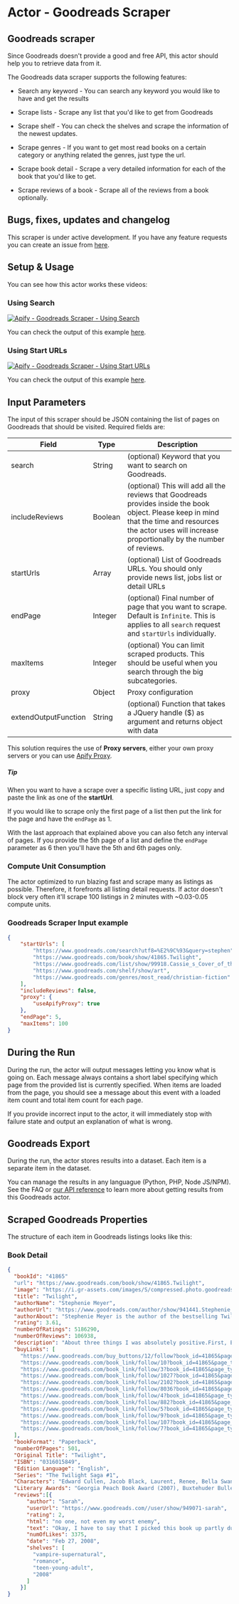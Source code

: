 # Actor - Goodreads Scraper

## Goodreads scraper

Since Goodreads doesn't provide a good and free API, this actor should help you to retrieve data from it.

The Goodreads data scraper supports the following features:

-   Search any keyword - You can search any keyword you would like to have and get the results

-   Scrape lists - Scrape any list that you'd like to get from Goodreads

-   Scrape shelf - You can check the shelves and scrape the information of the newest updates.

-   Scrape genres - If you want to get most read books on a certain category or anything related the genres, just type the url.

-   Scrape book detail - Scrape a very detailed information for each of the book that you'd like to get.

-   Scrape reviews of a book - Scrape all of the reviews from a book optionally.

## Bugs, fixes, updates and changelog

This scraper is under active development. If you have any feature requests you can create an issue from [here](https://github.com/tugkan/goodreads-scraper/issues).

## Setup & Usage

You can see how this actor works these videos:

### Using Search

[![Apify - Goodreads Scraper - Using Search](https://img.youtube.com/vi/7rpRBlIE--o/0.jpg)](https://www.youtube.com/watch?v=7rpRBlIE--o)

You can check the output of this example [here](https://api.apify.com/v2/datasets/AVTdGvcS2iOjDgAaV/items?clean=true&format=json).

### Using Start URLs

[![Apify - Goodreads Scraper - Using Start URLs](https://img.youtube.com/vi/ProePJ_1pwA/0.jpg)](https://www.youtube.com/watch?v=ProePJ_1pwA)

You can check the output of this example [here](https://api.apify.com/v2/datasets/yiZ9wm15WMTdmdH8L/items?clean=true&format=json).

## Input Parameters

The input of this scraper should be JSON containing the list of pages on Goodreads that should be visited. Required fields are:

| Field                | Type    | Description                                                                                                                                                                                                    |
| -------------------- | ------- | -------------------------------------------------------------------------------------------------------------------------------------------------------------------------------------------------------------- |
| search               | String  | (optional) Keyword that you want to search on Goodreads.                                                                                                                                                       |
| includeReviews       | Boolean | (optional) This will add all the reviews that Goodreads provides inside the book object. Please keep in mind that the time and resources the actor uses will increase proportionally by the number of reviews. |
| startUrls            | Array   | (optional) List of Goodreads URLs. You should only provide news list, jobs list or detail URLs                                                                                                                 |
| endPage              | Integer | (optional) Final number of page that you want to scrape. Default is `Infinite`. This is applies to all `search` request and `startUrls` individually.                                                          |
| maxItems             | Integer | (optional) You can limit scraped products. This should be useful when you search through the big subcategories.                                                                                                |
| proxy                | Object  | Proxy configuration                                                                                                                                                                                            |
| extendOutputFunction | String  | (optional) Function that takes a JQuery handle ($) as argument and returns object with data                                                                                                                    |

This solution requires the use of **Proxy servers**, either your own proxy servers or you can use [Apify Proxy](https://www.apify.com/docs/proxy).

##### Tip

When you want to have a scrape over a specific listing URL, just copy and paste the link as one of the **startUrl**.

If you would like to scrape only the first page of a list then put the link for the page and have the `endPage` as 1.

With the last approach that explained above you can also fetch any interval of pages. If you provide the 5th page of a list and define the `endPage` parameter as 6 then you'll have the 5th and 6th pages only.

### Compute Unit Consumption

The actor optimized to run blazing fast and scrape many as listings as possible. Therefore, it forefronts all listing detail requests. If actor doesn't block very often it'll scrape 100 listings in 2 minutes with ~0.03-0.05 compute units.

### Goodreads Scraper Input example

```json
{
    "startUrls": [
        "https://www.goodreads.com/search?utf8=%E2%9C%93&query=stephen",
        "https://www.goodreads.com/book/show/41865.Twilight",
        "https://www.goodreads.com/list/show/99918.Cassie_s_Cover_of_the_Year_2016",
        "https://www.goodreads.com/shelf/show/art",
        "https://www.goodreads.com/genres/most_read/christian-fiction"
    ],
    "includeReviews": false,
    "proxy": {
        "useApifyProxy": true
    },
    "endPage": 5,
    "maxItems": 100
}
```

## During the Run

During the run, the actor will output messages letting you know what is going on. Each message always contains a short label specifying which page from the provided list is currently specified.
When items are loaded from the page, you should see a message about this event with a loaded item count and total item count for each page.

If you provide incorrect input to the actor, it will immediately stop with failure state and output an explanation of what is wrong.

## Goodreads Export

During the run, the actor stores results into a dataset. Each item is a separate item in the dataset.

You can manage the results in any languague (Python, PHP, Node JS/NPM). See the FAQ or <a href="https://www.apify.com/docs/api" target="blank">our API reference</a> to learn more about getting results from this Goodreads actor.

## Scraped Goodreads Properties

The structure of each item in Goodreads listings looks like this:

### Book Detail

```json
{
  "bookId": "41865"
  "url": "https://www.goodreads.com/book/show/41865.Twilight",
  "image": "https://i.gr-assets.com/images/S/compressed.photo.goodreads.com/books/1361039443l/41865.jpg",
  "title": "Twilight",
  "authorName": "Stephenie Meyer",
  "authorUrl": "https://www.goodreads.com/author/show/941441.Stephenie_Meyer",
  "authorAbout": "Stephenie Meyer is the author of the bestselling Twilight series, The Host, and The Chemist. Twilight was one of 2005's most talked about novels and within weeks of its release the book debuted at #5 on The New York Times bestseller list. Among its many accolades, Twilight was named an \"ALA Top Ten Books for Young Adults,\" an Amazon.com \"Best Book of the Decade So Far,\" and a Publishers Weekly Bes\n  Stephenie Meyer is the author of the bestselling Twilight series, The Host, and The Chemist. Twilight was one of 2005's most talked about novels and within weeks of its release the book debuted at #5 on The New York Times bestseller list. Among its many accolades, Twilight was named an \"ALA Top Ten Books for Young Adults,\" an Amazon.com \"Best Book of the Decade So Far,\" and a Publishers Weekly Best Book of the Year. Meyer graduated from Brigham Young University with a degree in English Literature. She lives in Arizona with her husband and three sons.\n  ...more",
  "rating": 3.61,
  "numberOfRatings": 5186290,
  "numberOfReviews": 106938,
  "description": "About three things I was absolutely positive.First, Edward was a vampire.Second, there was a part of him—and I didn't know how dominant that part might be—that thirsted for my blood.And third, I was unconditionally and irrevocably in love with him.Deeply seductive and extraordinarily suspenseful, Twilight is a love story with bite.\n  About three things I was absolutely positive.First, Edward was a vampire.Second, there was a part of him—and I didn't know how dominant that part might be—that thirsted for my blood.And third, I was unconditionally and irrevocably in love with him.Deeply seductive and extraordinarily suspenseful, Twilight is a love story with bite.\n  ...more",
  "buyLinks": [
    "https://www.goodreads.com/buy_buttons/12/follow?book_id=41865&page_type=book&page_type_id=41865&ref=x_gr_w_bb_sout&sub_page_type=show&tag=x_gr_w_bb_sout-20",
    "https://www.goodreads.com/book_link/follow/10?book_id=41865&page_type=book&page_type_id=41865&ref=x_gr_w_bb_audible&source=dropdown&sub_page_type=show",
    "https://www.goodreads.com/book_link/follow/3?book_id=41865&page_type=book&page_type_id=41865&source=dropdown&sub_page_type=show",
    "https://www.goodreads.com/book_link/follow/1027?book_id=41865&page_type=book&page_type_id=41865&source=dropdown&sub_page_type=show",
    "https://www.goodreads.com/book_link/follow/2102?book_id=41865&page_type=book&page_type_id=41865&source=dropdown&sub_page_type=show",
    "https://www.goodreads.com/book_link/follow/8036?book_id=41865&page_type=book&page_type_id=41865&source=dropdown&sub_page_type=show",
    "https://www.goodreads.com/book_link/follow/4?book_id=41865&page_type=book&page_type_id=41865&source=dropdown&sub_page_type=show",
    "https://www.goodreads.com/book_link/follow/882?book_id=41865&page_type=book&page_type_id=41865&source=dropdown&sub_page_type=show",
    "https://www.goodreads.com/book_link/follow/5?book_id=41865&page_type=book&page_type_id=41865&source=dropdown&sub_page_type=show",
    "https://www.goodreads.com/book_link/follow/9?book_id=41865&page_type=book&page_type_id=41865&source=dropdown&sub_page_type=show",
    "https://www.goodreads.com/book_link/follow/107?book_id=41865&page_type=book&page_type_id=41865&source=dropdown&sub_page_type=show",
    "https://www.goodreads.com/book_link/follow/7?book_id=41865&page_type=book&page_type_id=41865&source=dropdown&sub_page_type=show"
  ],
  "bookFormat": "Paperback",
  "numberOfPages": 501,
  "Original Title": "Twilight",
  "ISBN": "0316015849",
  "Edition Language": "English",
  "Series": "The Twilight Saga #1",
  "Characters": "Edward Cullen, Jacob Black, Laurent, Renee, Bella Swan...more, Billy Black, Esme Cullen, Alice Cullen, Jasper Hale, Carlisle Cullen, Emmett Cullen, Rosalie Hale, Charlie Swan, Mike Newton, Jessica Stanley, Angela Weber, Tyler Crowley...less",
  "Literary Awards": "Georgia Peach Book Award (2007), Buxtehuder Bulle (2006), Kentucky Bluegrass Award for 9-12 (2007), Prijs van de Kinder- en Jeugdjury Vlaanderen (2008), Books I Loved Best Yearly (BILBY) Awards for Older Readers (2009)\n                      ...more\n                          West Australian Young Readers' Book Award (WAYRBA) for Older Readers (2008), Garden State Book Award for Fiction (Grades 9-12) (2008), South Carolina Book Award for Young Adult Book Award (2008), Grand Canyon Reader Award for Teen Book (2008), Maryland Black-Eyed Susan Book Award for High School (2008), Golden Sower Award for Young Adult (2009), Nevada Young Readers' Award for Young Adult Category  (2007), The Flume: New Hampshire Teen Reader's Choice Award (2007), Pennsylvania Young Readers' Choice Award for Young Adult (2009), Rhode Island Teen Book Award (2007), Evergreen Teen Book Award (2008), Michigan Library Association Thumbs Up! Award Nominee (2006), Teen Read Award Nominee for Best All-Time-Fave (2010), Deutscher Jugendliteraturpreis Nominee for Preis der Jugendjury (2007), Iowa High School Book Award (2008), Eliot Rosewater Indiana High School Book Award (2008), Lincoln Award (2008), Literaturpreis der Jury der jungen Leser for Cover (2007), Prix Et-lisez-moi (2008), Missouri Gateway Readers Award (2008)\n...less",
  "reviews":[{
      "author": "Sarah",
      "userUrl": "https://www.goodreads.com//user/show/949071-sarah",
      "rating": 2,
      "html": "no one, not even my worst enemy",
      "text": "Okay, I have to say that I picked this book up partly due to all the hype (and partly because it's involved two of my favorite genres)...",
      "numOfLikes": 3375,
      "date": "Feb 27, 2008",
      "shelves": [
        "vampire-supernatural",
        "romance",
        "teen-young-adult",
        "2008"
      ]
    }]
}
```
